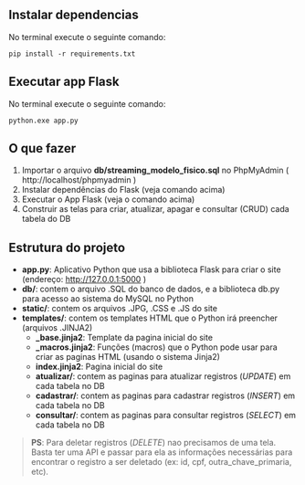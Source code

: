
## Instalar dependencias

No terminal execute o seguinte comando:

```batch
pip install -r requirements.txt
```

## Executar app Flask

No terminal execute o seguinte comando:

```batch
python.exe app.py
```

## O que fazer

1) Importar o arquivo **db/streaming_modelo_fisico.sql** no PhpMyAdmin ( http://localhost/phpmyadmin )
2) Instalar dependências do Flask (veja comando acima)
3) Executar o App Flask (veja o comando acima)
4) Construir as telas para criar, atualizar, apagar e consultar (CRUD) cada tabela do DB

## Estrutura do projeto

- **app.py**: Aplicativo Python que usa a biblioteca Flask para criar o site (endereço: http://127.0.0.1:5000 )
- **db/**: contem o arquivo .SQL do banco de dados, e a biblioteca db.py para acesso ao sistema do MySQL no Python
- **static/**: contem os arquivos .JPG, .CSS e .JS do site
- **templates/**: contem os templates HTML que o Python irá preencher (arquivos .JINJA2)
  - **_base.jinja2**: Template da pagina inicial do site
  - **_macros.jinja2**: Funções (macros) que o Python pode usar para criar as paginas HTML (usando o sistema Jinja2)
  - **index.jinja2**: Pagina inicial do site
  - **atualizar/**: contem as paginas para atualizar registros (*UPDATE*) em cada tabela no DB
  - **cadastrar/**: contem as paginas para cadastrar registros (*INSERT*) em cada tabela no DB
  - **consultar/**: contem as paginas para consultar registros (*SELECT*) em cada tabela no DB

> **PS**: Para deletar registros (*DELETE*) nao precisamos de uma tela. Basta ter uma API e passar para ela as informações necessárias para encontrar o registro a ser deletado (ex: id, cpf, outra_chave_primaria, etc).